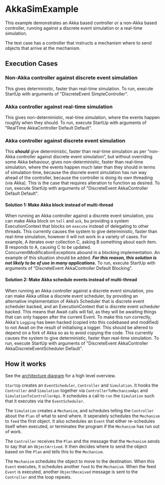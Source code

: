 # AkkaSimExample

This example demonstrates an Akka based controller or a non-Akka based controller, running against a discrete event simulation or a real-time simulation.

The test case has a controller that instructs a mechanism where to send objects that arrive at the mechanism.

## Execution Cases

### Non-Akka controller against discrete event simulation

This gives deterministic, faster than real-time simulation. To run, execute StartUp with arguments of "DiscreteEvent SimpleController".

### Akka controller against real-time simulation

This gives non-deterministic, real-time simulation, where the events happen roughly when they should. To run, execute StartUp with arguments of "RealTime AkkaController Default Default".

### Akka controller against discrete event simulation

This ___should___ give deterministic, faster than real-time simulation as per “non-Akka controller against discrete event simulation”, but without overriding some Akka behaviour, gives non-deterministic, faster than real-time simulation, where the events happen much later than they should in terms of simulation time, because the discrete event simulation has run way ahead of the controller, because the controller is doing its own threading (via Akka). This is the case that requires alteration to function as desired. To run, execute StartUp with arguments of "DiscreteEvent AkkaController Default Default".

#### Solution 1: Make Akka block instead of multi-thread

When running an Akka controller against a discrete event simulation, you can make Akka block on `tell` and `ask`, bu providing a system ExecutionContext that blocks on `execute` instead of delegating to other threads. This currently causes the system to give deterministic, faster than real-time simulation, however it will not work in a variety of cases. For example, A iterates over collection C, asking B something about each item. B responds to A, causing C to be updated. ConcurrentModificationExceptions abound in a blocking implementation. An example of this situation should be added. ___For this reason, this solution is not likely to be of use in many applications.___ To run, execute StartUp with arguments of "DiscreteEvent AkkaController Default Blocking".

#### Solution 2: Make Akka schedule events instead of multi-thread

When running an Akka controller against a discrete event simulation, you can make Akka utilise a discrete event scheduler, by providing an alternative implementation of Akka’s Scheduler that is discrete event scheduler backed, and an ExecutionContext that is discrete event scheduler backed. This means that Await calls will fail, as they will be awaiting things that can only happen after the current Event. To make this run correctly, Akka's `Logging` has been hacked (copied into this codebased and modified) to not Await on the result of initialising a logger. This should be altered to depend on a fork of Akka so as to avoid copying the code. This currently causes the system to give deterministic, faster than real-time simulation. To run, execute StartUp with arguments of "DiscreteEvent AkkaController AkkaDiscreteEventScheduler Default".

## How it works

See the [architecture diagram](https://docs.google.com/drawings/d/15lsfo0Jk5hpzLO63QIYJOyPnwg-a1RAxbwk5Zj5yRjM/edit?usp=sharing) for a high level overview.

`StartUp` creates an `EventScheduler`, `Controller` and `Simulation`. It hooks the `Controller` and `Simulation` together via `ControllerToMechanismApi` and `SimulationToControllerApi`. It schedules a call to `run` the `Simulation` such that it executes via the `EventScheduler`.

The `Simulation` creates a `Mechanism`, and schedules telling the `Controller` about the `Plan` of what to send where. It seperately schedules the `Mechanism` to `feed` the first object. It also schedules an `Event` that either re-schedules itself when executed, or terminates the program if the `Mechanism` has run out of work.

The `Controller` receives the `Plan` and the message that the `Mechanism` sends to say that an `ObjectArrived`. It then decides where to send the object based on the `Plan` and tells this to the `Mechanism`.

The `Mechanism` schedules the object to move to the destination. When this `Event` executes, it schedules another `feed` to the `Mechanism`. When the feed `Event` is executed, another `ObjectReceived` message is sent to the `Controller` and the loop repeats.

